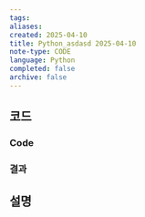 ```yaml
---
tags:
aliases: 
created: 2025-04-10
title: Python_asdasd 2025-04-10
note-type: CODE
language: Python
completed: false
archive: false
---
```



## 코드

### Code

### 결과

## 설명